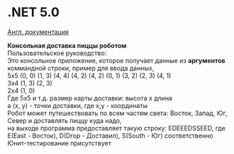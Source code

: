 <h1>.NET 5.0</h1>
<a href = "https://github.com/alcohon/TestCase/edit/master/README.md">Англ. документация</a>
<p><b>Консольная доставка пиццы роботом</b><br/>
Пользовательское руководство:<br/>
Это консольное приложение, которое получает данные из <b>аргументов</b> коммандной строки, пример для ввода данных,<br/>
5x5 (0, 0) (1, 3) (4, 4) (4, 2) (4, 2) (0, 1) (3, 2) (2, 3) (4, 1)<br/>
3x4 (1, 3) (2, 3)<br/>
2x4 (1, 0)<br/>
Где 5x5 и т.д. размер карты доставки: высота х длина <br/>
а (x, y) - точки доставки, где x,y - координаты<br/>
Робот может путешествовать по всем частям света: Восток, Запад, Юг, Север и доставлять пиццу куда надо, <br/>
на выходе программа предоставляет такую строку: EDEEEDSSEED, где E(East -  Восток), D(Drop - Доставил), S(South - Юг) соответственно<br/>
Юнит-тестирование присутствует<br/>
</p>
